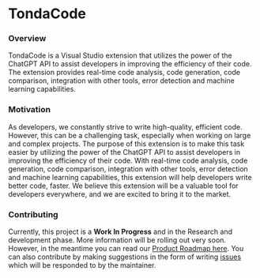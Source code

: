 # TondaCode

### Overview

TondaCode is a Visual Studio extension that utilizes the power of the ChatGPT API to assist developers in improving the efficiency of their code. The extension provides real-time code analysis, code generation, code comparison, integration with other tools, error detection and machine learning capabilities.


### Motivation

As developers, we constantly strive to write high-quality, efficient code. However, this can be a challenging task, especially when working on large and complex projects. The purpose of this extension is to make this task easier by utilizing the power of the ChatGPT API to assist developers in improving the efficiency of their code. With real-time code analysis, code generation, code comparison, integration with other tools, error detection and machine learning capabilities, this extension will help developers write better code, faster. We believe this extension will be a valuable tool for developers everywhere, and we are excited to bring it to the market.

### Contributing

Currently, this project is a **Work In Progress** and in the Research and development phase. More information will be rolling out very soon. However, in the meantime you can read our [Product Roadmap here](https://github.com/RonnieLutalo/CodeGenie/blob/main/roadmap.md). You can also contribute by making suggestions in the form of writing [issues](https://github.com/RonnieLutalo/CodeGenie/issues) which will be responded to by the maintainer.
